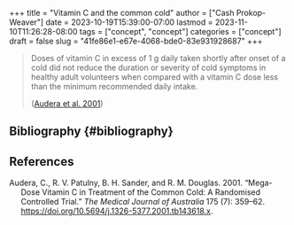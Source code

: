 +++
title = "Vitamin C and the common cold"
author = ["Cash Prokop-Weaver"]
date = 2023-10-19T15:39:00-07:00
lastmod = 2023-11-10T11:26:28-08:00
tags = ["concept", "concept"]
categories = ["concept"]
draft = false
slug = "41fe86e1-e67e-4068-bde0-83e931928687"
+++

> Doses of vitamin C in excess of 1 g daily taken shortly after onset of a cold did not reduce the duration or severity of cold symptoms in healthy adult volunteers when compared with a vitamin C dose less than the minimum recommended daily intake.
>
> (<a href="#citeproc_bib_item_1">Audera et al. 2001</a>)


## Bibliography {#bibliography}

## References

<style>.csl-entry{text-indent: -1.5em; margin-left: 1.5em;}</style><div class="csl-bib-body">
  <div class="csl-entry"><a id="citeproc_bib_item_1"></a>Audera, C., R. V. Patulny, B. H. Sander, and R. M. Douglas. 2001. “Mega-Dose Vitamin C in Treatment of the Common Cold: A Randomised Controlled Trial.” <i>The Medical Journal of Australia</i> 175 (7): 359–62. <a href="https://doi.org/10.5694/j.1326-5377.2001.tb143618.x">https://doi.org/10.5694/j.1326-5377.2001.tb143618.x</a>.</div>
</div>

